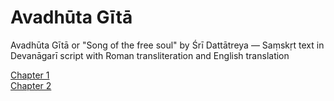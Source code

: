 # Avadhūta Gītā

Avadhūta Gītā or "Song of the free soul" by Śrī Dattātreya — Saṃskṛt text in Devanāgarī script  with Roman transliteration and English translation

[Chapter 1](/chapter01.md)  
[Chapter 2](/chapter02.md)
